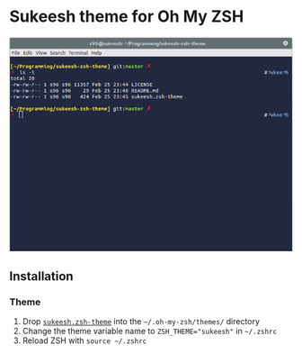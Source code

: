 # Sukeesh theme for Oh My ZSH

![](screen.png)

## Installation

### Theme

1. Drop [`sukeesh.zsh-theme`]() into the `~/.oh-my-zsh/themes/` directory
2. Change the theme variable name to `ZSH_THEME="sukeesh"` in `~/.zshrc`
3. Reload ZSH with `source ~/.zshrc`

